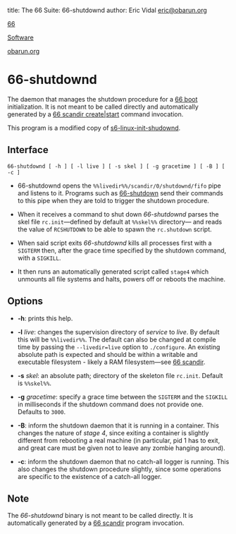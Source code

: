 title: The 66 Suite: 66-shutdownd
author: Eric Vidal <eric@obarun.org>

[66](index.html)

[Software](https://web.obarun.org/software)

[obarun.org](https://web.obarun.org)

# 66-shutdownd

The daemon that manages the shutdown procedure for a [66 boot](boot.html) initialization. It is not meant to be called directly and automatically generated by a [66 scandir create|start](scandir.html) command invocation.

This program is a modified copy of [s6-linux-init-shudownd](https://skarnet.org/software/s6-linux-init/s6-linux-init-shutdownd.html).

## Interface

```
66-shutdownd [ -h ] [ -l live ] [ -s skel ] [ -g gracetime ] [ -B ] [ -c ]
```

- 66-shutdownd opens the `%%livedir%%/scandir/0/shutdownd/fifo` pipe and listens to it. Programs such as [66-shutdown](66-shutdown.html) send their commands to this pipe when they are told to trigger the shutdown procedure.

- When it receives a command to shut down *66-shutdownd* parses the skel file `rc.init`—defined by default at `%%skel%%` directory— and reads the value of `RCSHUTDOWN` to be able to spawn the `rc.shutdown` script.

- When said script exits *66-shutdownd* kills all processes first with a `SIGTERM` then, after the grace time specified by the shutdown command, with a `SIGKILL`.

- It then runs an automatically generated script called `stage4` which unmounts all file systems and halts, powers off or reboots the machine.

## Options

- **-h**: prints this help.

- **-l** *live*: changes the supervision directory of *service* to *live*. By default this will be `%%livedir%%`. The default can also be changed at compile time by passing the `--livedir=live` option to `./configure`. An existing absolute path is expected and should be within a writable and executable filesystem - likely a RAM filesystem—see [66 scandir](scandir.html).

- **-s** *skel*: an absolute path; directory of the skeleton file `rc.init`. Default is `%%skel%%`.

- **-g** *gracetime*: specify a grace time between the `SIGTERM` and the `SIGKILL` in milliseconds if the shutdown command does not provide one. Defaults to `3000`.

- **-B**: inform the shutdown daemon that it is running in a container. This changes the nature of *stage 4*, since exiting a container is slightly different from rebooting a real machine (in particular, pid 1 has to exit, and great care must be given not to leave any zombie hanging around).

- **-c**: inform the shutdown daemon that no catch-all logger is running. This also changes the shutdown procedure slightly, since some operations are specific to the existence of a catch-all logger.

## Note

The *66-shutdownd* binary is not meant to be called directly. It is automatically generated by a [66 scandir](scandir.html) program invocation.
